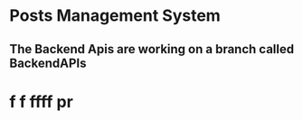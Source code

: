# Posts Management System

## The Backend Apis are working on a branch called BackendAPIs
# f f ffff pr